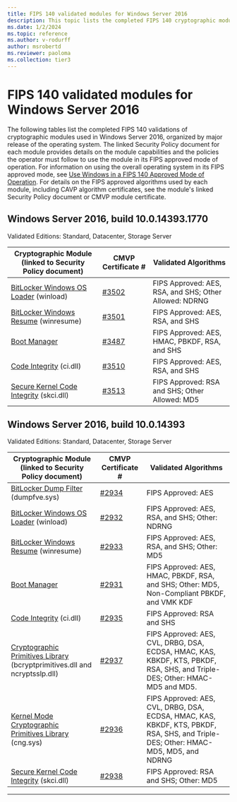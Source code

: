 ```yaml
---
title: FIPS 140 validated modules for Windows Server 2016
description: This topic lists the completed FIPS 140 cryptographic module validations for Windows Server 2016.
ms.date: 1/2/2024
ms.topic: reference
ms.author: v-rodurff
author: msrobertd
ms.reviewer: paoloma
ms.collection: tier3
---
```

# FIPS 140 validated modules for Windows Server 2016

The following tables list the completed FIPS 140 validations of cryptographic modules used in Windows Server 2016, organized by major release of the operating system. The linked Security Policy document for each module provides details on the module capabilities and the policies the operator must follow to use the module in its FIPS approved mode of operation. For information on using the overall operating system in its FIPS approved mode, see [Use Windows in a FIPS 140 Approved Mode of Operation](../use-windows-in-fips-approved-mode.md). For details on the FIPS approved algorithms used by each module, including CAVP algorithm certificates, see the module's linked Security Policy document or CMVP module certificate.

## Windows Server 2016, build 10.0.14393.1770

Validated Editions: Standard, Datacenter, Storage Server

|Cryptographic Module (linked to Security Policy document)|CMVP Certificate #|Validated Algorithms|
|--- |--- |--- |
|[BitLocker Windows OS Loader][sp-3502] (winload)|[#3502][certificate-3502]|FIPS Approved: AES, RSA, and SHS; Other Allowed: NDRNG|
|[BitLocker Windows Resume][sp-3501] (winresume)|[#3501][certificate-3501]|FIPS Approved: AES, RSA, and SHS|
|[Boot Manager][sp-3487]|[#3487][certificate-3487]|FIPS Approved: AES, HMAC, PBKDF, RSA, and SHS|
|[Code Integrity][sp-3510] (ci.dll)|[#3510][certificate-3510]|FIPS Approved: AES, RSA, and SHS|
|[Secure Kernel Code Integrity][sp-3513] (skci.dll)|[#3513][certificate-3513]|FIPS Approved: RSA and SHS; Other Allowed: MD5|

## Windows Server 2016, build 10.0.14393

Validated Editions: Standard, Datacenter, Storage Server

|Cryptographic Module (linked to Security Policy document)|CMVP Certificate #|Validated Algorithms|
|--- |--- |--- |
|[BitLocker Dump Filter][sp-2934] (dumpfve.sys)|[#2934][certificate-2934]|FIPS Approved: AES|
|[BitLocker Windows OS Loader][sp-2932] (winload)|[#2932][certificate-2932]|FIPS Approved: AES, RSA, and SHS; Other: NDRNG|
|[BitLocker Windows Resume][sp-2933] (winresume)|[#2933][certificate-2934]|FIPS Approved: AES, RSA, and SHS; Other: MD5|
|[Boot Manager][sp-2931]|[#2931][certificate-2931]|FIPS Approved: AES, HMAC, PBKDF, RSA, and SHS; Other: MD5, Non-Compliant PBKDF, and VMK KDF|
|[Code Integrity][sp-2935] (ci.dll)|[#2935][certificate-2935]|FIPS Approved: RSA and SHS|
|[Cryptographic Primitives Library][sp-2937] (bcryptprimitives.dll and ncryptsslp.dll)|[#2937][certificate-2937]|FIPS Approved: AES, CVL, DRBG, DSA, ECDSA, HMAC, KAS, KBKDF, KTS, PBKDF, RSA, SHS, and Triple-DES; Other: HMAC-MD5 and MD5.|
|[Kernel Mode Cryptographic Primitives Library][sp-2936] (cng.sys)|[#2936][certificate-2936]|FIPS Approved: AES, CVL, DRBG, DSA, ECDSA, HMAC, KAS, KBKDF, KTS, PBKDF, RSA, SHS, and Triple-DES; Other: HMAC-MD5, MD5, and NDRNG|
|[Secure Kernel Code Integrity][sp-2938] (skci.dll)|[#2938][certificate-2938]|FIPS Approved: RSA and SHS; Other: MD5|

---

<!-- Links -->

[certificate-2931]: https://csrc.nist.gov/projects/cryptographic-module-validation-program/certificate/2931
[certificate-2932]: https://csrc.nist.gov/projects/cryptographic-module-validation-program/certificate/2932
[certificate-2934]: https://csrc.nist.gov/projects/cryptographic-module-validation-program/certificate/2934
[certificate-2935]: https://csrc.nist.gov/projects/cryptographic-module-validation-program/certificate/2935
[certificate-2936]: https://csrc.nist.gov/projects/cryptographic-module-validation-program/certificate/2936
[certificate-2937]: https://csrc.nist.gov/projects/cryptographic-module-validation-program/certificate/2937
[certificate-2938]: https://csrc.nist.gov/projects/cryptographic-module-validation-program/certificate/2938
[certificate-3487]: https://csrc.nist.gov/projects/cryptographic-module-validation-program/certificate/3487
[certificate-3501]: https://csrc.nist.gov/projects/cryptographic-module-validation-program/certificate/3501
[certificate-3502]: https://csrc.nist.gov/projects/cryptographic-module-validation-program/certificate/3502
[certificate-3510]: https://csrc.nist.gov/projects/cryptographic-module-validation-program/certificate/3510
[certificate-3513]: https://csrc.nist.gov/projects/cryptographic-module-validation-program/certificate/3513

[sp-2931]: https://csrc.nist.gov/csrc/media/projects/cryptographic-module-validation-program/documents/security-policies/140sp2931.pdf
[sp-2932]: https://csrc.nist.gov/csrc/media/projects/cryptographic-module-validation-program/documents/security-policies/140sp2932.pdf
[sp-2933]: https://csrc.nist.gov/csrc/media/projects/cryptographic-module-validation-program/documents/security-policies/140sp2933.pdf
[sp-2934]: https://csrc.nist.gov/csrc/media/projects/cryptographic-module-validation-program/documents/security-policies/140sp2934.pdf
[sp-2935]: https://csrc.nist.gov/csrc/media/projects/cryptographic-module-validation-program/documents/security-policies/140sp2935.pdf
[sp-2936]: https://csrc.nist.gov/csrc/media/projects/cryptographic-module-validation-program/documents/security-policies/140sp2936.pdf
[sp-2937]: https://csrc.nist.gov/csrc/media/projects/cryptographic-module-validation-program/documents/security-policies/140sp2937.pdf
[sp-2938]: https://csrc.nist.gov/csrc/media/projects/cryptographic-module-validation-program/documents/security-policies/140sp2938.pdf
[sp-3487]: https://csrc.nist.gov/CSRC/media/projects/cryptographic-module-validation-program/documents/security-policies/140sp3487.pdf
[sp-3501]: https://csrc.nist.gov/CSRC/media/projects/cryptographic-module-validation-program/documents/security-policies/140sp3501.pdf
[sp-3502]: https://csrc.nist.gov/CSRC/media/projects/cryptographic-module-validation-program/documents/security-policies/140sp3502.pdf
[sp-3510]: https://csrc.nist.gov/CSRC/media/projects/cryptographic-module-validation-program/documents/security-policies/140sp3510.pdf
[sp-3513]: https://csrc.nist.gov/CSRC/media/projects/cryptographic-module-validation-program/documents/security-policies/140sp3513.pdf
